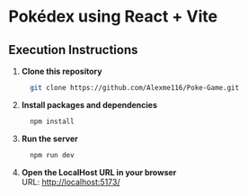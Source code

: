 # Pokédex using React + Vite

## Execution Instructions

1. **Clone this repository**
    ```bash
      git clone https://github.com/Alexme116/Poke-Game.git
    ```

2. **Install packages and dependencies**
    ```bash
      npm install
    ```

3. **Run the server**
    ```bash
      npm run dev
    ```

4. **Open the LocalHost URL in your browser** <br>
    URL: [http://localhost:5173/](http://localhost:5173/)
